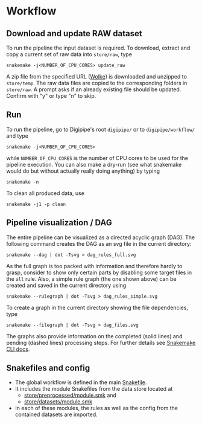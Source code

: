# Workflow

## Download and update RAW dataset

To run the pipeline the input dataset is required.
To download, extract and copy a current set of raw data into `store/raw`, type

    snakemake -j<NUMBER_OF_CPU_CORES> update_raw

A zip file from the specified URL
([Wolke](https://wolke.rl-institut.de/s/w8WKwXT3f9ZzZQJ/download))
is downloaded and unzipped to `store/temp`. The raw data files are copied to
the corresponding folders in `store/raw`.
A prompt asks if an already existing file should be updated. Confirm with "y"
or type "n" to skip.


## Run

To run the pipeline, go to Digipipe's root `digipipe/` or to
`digipipe/workflow/` and type

    snakemake -j<NUMBER_OF_CPU_CORES>

while `NUMBER_OF_CPU_CORES` is the number of CPU cores to be used for the
pipeline execution.  You can also make a dry-run (see what snakemake would do
but without actually really doing anything) by typing

    snakemake -n

To clean all produced data, use

    snakemake -j1 -p clean

## Pipeline visualization / DAG

The entire pipeline can be visualized as a directed acyclic graph (DAG).
The following command creates the DAG as an svg file in the current directory:

    snakemake --dag | dot -Tsvg > dag_rules_full.svg

As the full graph is too packed with information and therefore hardly to grasp,
consider to show only certain parts by disabling some target files in the `all`
rule. Also, a simple rule graph (the one shown above) can be created and saved
in the current directory using

    snakemake --rulegraph | dot -Tsvg > dag_rules_simple.svg

To create a graph in the current directory showing the file dependencies, type

    snakemake --filegraph | dot -Tsvg > dag_files.svg

The graphs also provide information on the completed (solid lines) and pending
(dashed lines) processing steps. For further details see
[Snakemake CLI docs](https://snakemake.readthedocs.io/en/stable/executing/cli.html).

## Snakefiles and config

- The global workflow is defined in the main
  [Snakefile](../workflow/Snakefile).
- It includes the module Snakefiles from the data store located at
  - [store/preprocessed/module.smk](../store/preprocessed/module.smk) and
  - [store/datasets/module.smk](../store/datasets/module.smk)
- In each of these modules, the rules as well as the config from the contained
  datasets are imported.
